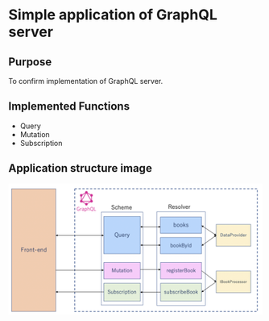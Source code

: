 # Simple application of GraphQL server

## Purpose

To confirm implementation of GraphQL server.

## Implemented Functions
* Query
* Mutation
* Subscription

## Application structure image
![application_image.png](./application_image.png)
